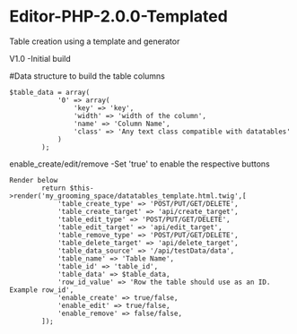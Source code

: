 # Editor-PHP-2.0.0-Templated

Table creation using a template and generator

V1.0
-Initial build




#Data structure to build the table columns
```
$table_data = array(
            '0' => array(
                'key' => 'key',
                'width' => 'width of the column',
                'name' => 'Column Name',
                'class' => 'Any text class compatible with datatables'
            )
        );
```

enable_create/edit/remove
-Set 'true' to enable the respective buttons

```
Render below 
        return $this->render('my_grooming_space/datatables_template.html.twig',[
            'table_create_type' => 'POST/PUT/GET/DELETE',
            'table_create_target' => 'api/create_target',
            'table_edit_type' => 'POST/PUT/GET/DELETE',
            'table_edit_target' => 'api/edit_target',
            'table_remove_type' => 'POST/PUT/GET/DELETE',
            'table_delete_target' => 'api/delete_target',
            'table_data_source' => '/api/testData/data',
            'table_name' => 'Table Name',
            'table_id' => 'table_id',
            'table_data' => $table_data,
            'row_id_value' => 'Row the table should use as an ID. Example row_id',
            'enable_create' => true/false,
            'enable_edit' => true/false,
            'enable_remove' => false/false,
        ]);
```